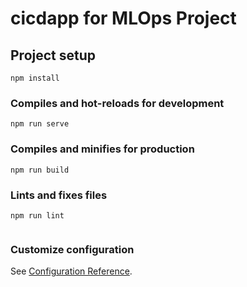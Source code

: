 # cicdapp for MLOps Project 




## Project setup
```
npm install
```

### Compiles and hot-reloads for development
```
npm run serve
```

### Compiles and minifies for production
```
npm run build
```


### Lints and fixes files
```
npm run lint


```

### Customize configuration
See [Configuration Reference](https://cli.vuejs.org/config/).
